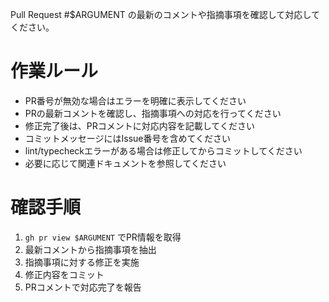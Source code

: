 Pull Request #$ARGUMENT の最新のコメントや指摘事項を確認して対応してください。

# 作業ルール

- PR番号が無効な場合はエラーを明確に表示してください
- PRの最新コメントを確認し、指摘事項への対応を行ってください
- 修正完了後は、PRコメントに対応内容を記載してください
- コミットメッセージにはIssue番号を含めてください
- lint/typecheckエラーがある場合は修正してからコミットしてください
- 必要に応じて関連ドキュメントを参照してください

# 確認手順

1. `gh pr view $ARGUMENT` でPR情報を取得
2. 最新コメントから指摘事項を抽出
3. 指摘事項に対する修正を実施
4. 修正内容をコミット
5. PRコメントで対応完了を報告
